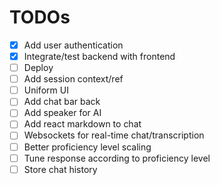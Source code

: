 # TODOs

- [x] Add user authentication
- [x] Integrate/test backend with frontend
- [ ] Deploy
- [ ] Add session context/ref
- [ ] Uniform UI
- [ ] Add chat bar back
- [ ] Add speaker for AI
- [ ] Add react markdown to chat
- [ ] Websockets for real-time chat/transcription
- [ ] Better proficiency level scaling
- [ ] Tune response according to proficiency level
- [ ] Store chat history

